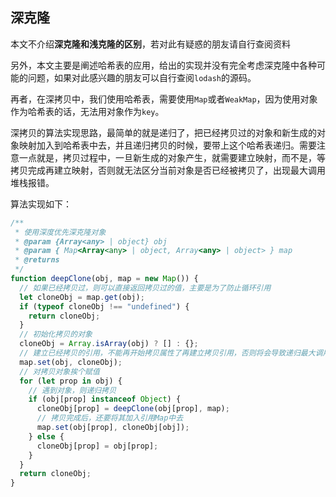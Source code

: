 ## 深克隆

本文不介绍**深克隆和浅克隆的区别**，若对此有疑惑的朋友请自行查阅资料

另外，本文主要是阐述哈希表的应用，给出的实现并没有完全考虑深克隆中各种可能的问题，如果对此感兴趣的朋友可以自行查阅`lodash`的源码。

再者，在深拷贝中，我们使用哈希表，需要使用`Map`或者`WeakMap`，因为使用对象作为哈希表的话，无法用对象作为`key`。

深拷贝的算法实现思路，最简单的就是递归了，把已经拷贝过的对象和新生成的对象映射加入到哈希表中去，并且递归拷贝的时候，要带上这个哈希表递归。需要注意一点就是，拷贝过程中，一旦新生成的对象产生，就需要建立映射，而不是，等拷贝完成再建立映射，否则就无法区分当前对象是否已经被拷贝了，出现最大调用堆栈报错。

算法实现如下：

```js
/**
 * 使用深度优先深克隆对象
 * @param {Array<any> | object} obj
 * @param { Map<Array<any> | object, Array<any> | object> } map
 * @returns
 */
function deepClone(obj, map = new Map()) {
  // 如果已经拷贝过，则可以直接返回拷贝过的值，主要是为了防止循环引用
  let cloneObj = map.get(obj);
  if (typeof cloneObj !== "undefined") {
    return cloneObj;
  }
  // 初始化拷贝的对象
  cloneObj = Array.isArray(obj) ? [] : {};
  // 建立已经拷贝的引用，不能再开始拷贝属性了再建立拷贝引用，否则将会导致递归最大调用栈的问题发生
  map.set(obj, cloneObj);
  // 对拷贝对象挨个赋值
  for (let prop in obj) {
    // 遇到对象，则递归拷贝
    if (obj[prop] instanceof Object) {
      cloneObj[prop] = deepClone(obj[prop], map);
      // 拷贝完成后，还要将其加入引用Map中去
      map.set(obj[prop], cloneObj[obj]);
    } else {
      cloneObj[prop] = obj[prop];
    }
  }
  return cloneObj;
}
```
